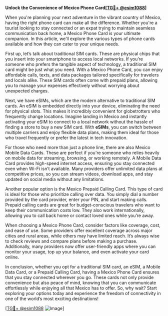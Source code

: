 **Unlock the Convenience of Mexico Phone Card[[TG💪+ @esim1088](https://t.me/s/esim1088)]**

When you're planning your next adventure in the vibrant country of Mexico, having the right phone card can make all the difference. Whether you're a tourist looking to stay connected or an expat trying to maintain seamless communication back home, a Mexico Phone Card is your ultimate companion. In this article, we’ll explore the various types of phone cards available and how they can cater to your unique needs.

First up, let’s talk about traditional SIM cards. These are physical chips that you insert into your smartphone to access local networks. If you’re someone who prefers the tangible aspect of technology, a traditional SIM card might be just what you need. With a Mexico Phone Card, you can enjoy affordable calls, texts, and data packages tailored specifically for travelers and locals alike. These SIM cards often come with prepaid plans, allowing you to manage your expenses effectively without worrying about unexpected charges.

Next, we have eSIMs, which are the modern alternative to traditional SIM cards. An eSIM is embedded directly into your device, eliminating the need for physical slots. This makes it incredibly convenient for globetrotters who frequently change locations. Imagine landing in Mexico and instantly activating your eSIM to connect to a local network without the hassle of finding a store to buy a new SIM card. With **eSIMs**, you can switch between multiple carriers and enjoy flexible data plans, making them ideal for those who travel frequently or prefer the latest in tech innovation.

For those who need more than just a phone line, there are also Mexico Mobile Data Cards. These are perfect if you're someone who relies heavily on mobile data for streaming, browsing, or working remotely. A Mobile Data Card provides high-speed internet access, ensuring you stay connected even when Wi-Fi isn’t available. Many providers offer unlimited data plans at competitive prices, so you can stream videos, download apps, and stay updated on social media without any limitations.

Another popular option is the Mexico Prepaid Calling Card. This type of card is ideal for those who prioritize calling over data. You simply dial a number provided by the card provider, enter your PIN, and start making calls. Prepaid calling cards are great for budget-conscious travelers who want to keep their communication costs low. They also work internationally, allowing you to call back home or contact loved ones while you’re away.

When choosing a Mexico Phone Card, consider factors like coverage, cost, and ease of use. Some providers offer excellent coverage across major cities and rural areas, while others may have limited reach. It’s always wise to check reviews and compare plans before making a purchase. Additionally, many providers now offer user-friendly apps where you can monitor your usage, top up your balance, and even activate your card online.

In conclusion, whether you opt for a traditional SIM card, an eSIM, a Mobile Data Card, or a Prepaid Calling Card, having a Mexico Phone Card ensures that you stay connected wherever you go. These cards not only provide convenience but also peace of mind, knowing that you can communicate effortlessly while enjoying all that Mexico has to offer. So, why wait? Start exploring your options today and experience the freedom of connectivity in one of the world’s most exciting destinations!

[[TG💪+ @esim1088](https://t.me/s/esim1088) ![Image](https://i.postimg.cc/Y0z9fWf4/image.png)]